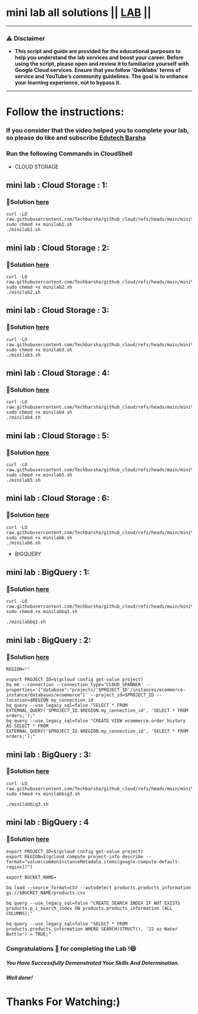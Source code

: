 # mini lab all solutions || [LAB](https://www.cloudskillsboost.google/catalog) ||

---
### ⚠️ Disclaimer
- **This script and guide are provided for  the educational purposes to help you understand the lab services and boost your career. Before using the script, please open and review it to familiarize yourself with Google Cloud services. Ensure that you follow 'Qwiklabs' terms of service and YouTube’s community guidelines. The goal is to enhance your learning experience, not to bypass it.**
---
# Follow the instructions:
### If you consider that the video helped you to complete your lab, so please do like and subscribe [Edutech Barsha](https://www.youtube.com/@edutechbarsha)

### Run the following Commands in CloudShell

- CLOUD STORAGE

## **mini lab : Cloud Storage : 1:**
### 🔗Solution [here](https://youtu.be/WksrZODOlfI)



```
curl -LO raw.githubusercontent.com/Techbarsha/github_cloud/refs/heads/main/mini%20lab/minilab1.sh
sudo chmod +x minilab1.sh
./minilab1.sh
```

## **mini lab : Cloud Storage : 2:**
### 🔗Solution [here](https://youtu.be/ZzCsDiFTsIA)



```
curl -LO raw.githubusercontent.com/Techbarsha/github_cloud/refs/heads/main/mini%20lab/minilab2.sh
sudo chmod +x minilab2.sh
./minilab2.sh
```
## **mini lab : Cloud Storage : 3:**
### 🔗Solution [here](https://youtu.be/ZzCsDiFTsIA)



```
curl -LO raw.githubusercontent.com/Techbarsha/github_cloud/refs/heads/main/mini%20lab/minilab3.sh
sudo chmod +x minilab3.sh
./minilab3.sh
```

## **mini lab : Cloud Storage : 4:**
### 🔗Solution [here](https://youtu.be/fMtpMeVaetU)



```
curl -LO raw.githubusercontent.com/Techbarsha/github_cloud/refs/heads/main/mini%20lab/minilab4.sh
sudo chmod +x minilab4.sh
./minilab4.sh
```

## **mini lab : Cloud Storage : 5:**
### 🔗Solution [here](https://youtu.be/VzjmiWVPpVw)


```
curl -LO raw.githubusercontent.com/Techbarsha/github_cloud/refs/heads/main/mini%20lab/minilab5.sh
sudo chmod +x minilab5.sh
./minilab5.sh
```
## **mini lab : Cloud Storage : 6:**
### 🔗Solution [here](https://youtu.be/VzjmiWVPpVw)


```
curl -LO raw.githubusercontent.com/Techbarsha/github_cloud/refs/heads/main/mini%20lab/minilab6.sh
sudo chmod +x minilab6.sh
./minilab6.sh
```

- BIGQUERY
  
## **mini lab : BigQuery : 1:**
### 🔗Solution [here](https://youtu.be/cfr-5xoK1yw)



```
curl -LO raw.githubusercontent.com/Techbarsha/github_cloud/refs/heads/main/mini%20lab/minilabbq1.sh
sudo chmod +x minilabbq1.sh

./minilabbq1.sh
```

## **mini lab : BigQuery : 2:**
### 🔗Solution [here](https://youtu.be/gHiiZIO8ywg)
```
REGION=""
```
```
export PROJECT_ID=$(gcloud config get-value project)
bq mk --connection --connection_type='CLOUD_SPANNER' --properties='{"database":"projects/'$PROJECT_ID'/instances/ecommerce-instance/databases/ecommerce"}' --project_id=$PROJECT_ID --location=$REGION my_connection_id
bq query --use_legacy_sql=false "SELECT * FROM EXTERNAL_QUERY('$PROJECT_ID.$REGION.my_connection_id', 'SELECT * FROM orders;');"
bq query --use_legacy_sql=false "CREATE VIEW ecommerce.order_history AS SELECT * FROM EXTERNAL_QUERY('$PROJECT_ID.$REGION.my_connection_id', 'SELECT * FROM orders;');"
```

## **mini lab : BigQuery : 3:**
### 🔗Solution [here](https://youtu.be/cfr-5xoK1yw)



```
curl -LO raw.githubusercontent.com/Techbarsha/github_cloud/refs/heads/main/mini%20lab/minilabbig3.sh
sudo chmod +x minilabbig3.sh

./minilabbig3.sh
```

## **mini lab : BigQuery : 4**
### 🔗Solution [here](https://youtu.be/6xrybo6mPOs)
```
export PROJECT_ID=$(gcloud config get-value project)
export REGION=$(gcloud compute project-info describe --format="value(commonInstanceMetadata.items[google-compute-default-region])")

export BUCKET_NAME=

bq load --source_format=CSV --autodetect products.products_information gs://$BUCKET_NAME/products.csv 

bq query --use_legacy_sql=false "CREATE SEARCH INDEX IF NOT EXISTS products.p_i_search_index ON products.products_information (ALL COLUMNS);"

bq query --use_legacy_sql=false "SELECT * FROM products.products_information WHERE SEARCH(STRUCT(), '22 oz Water Bottle') = TRUE;"
```
### Congratulations 🎉 for completing the Lab !😄

##### *You Have Successfully Demonstrated Your Skills And Determination.*

#### *Well done!*

# Thanks For Watching:)
